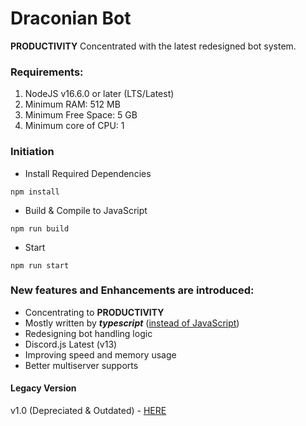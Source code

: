 # Draconian Bot

**PRODUCTIVITY** Concentrated with the latest redesigned bot system.

### Requirements:

1. NodeJS v16.6.0 or later (LTS/Latest)
2. Minimum RAM: 512 MB
3. Minimum Free Space: 5 GB
4. Minimum core of CPU: 1

### Initiation

- Install Required Dependencies
```
npm install
```

- Build & Compile to JavaScript
```
npm run build
```

- Start
```
npm run start
```

### New features and Enhancements are introduced:

- Concentrating to **PRODUCTIVITY**
- Mostly written by **_typescript_** ([instead of JavaScript](https://medium.com/swlh/the-major-benefits-of-using-typescript-aa8553f5e2ed))
- Redesigning bot handling logic
- Discord.js Latest (v13)
- Improving speed and memory usage
- Better multiserver supports

#### Legacy Version

v1.0 (Depreciated & Outdated) - [HERE](https://github.com/RealKoolisw/DraconianBot/tree/v1.0-deprecated)
